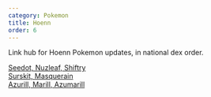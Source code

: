 ```yaml
---
category: Pokemon
title: Hoenn
order: 6
---
```

Link hub for Hoenn Pokemon updates, in national dex order.

[Seedot, Nuzleaf, Shiftry](/joyfuljohto/pokemon/seedot)  
[Surskit, Masquerain](/joyfuljohto/pokemon/surskit)  
[Azurill, Marill, Azumarill](/joyfuljohto/pokemon/azurill)